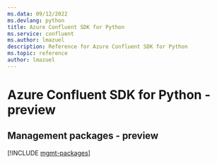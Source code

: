```yaml
---
ms.data: 09/12/2022
ms.devlang: python
title: Azure Confluent SDK for Python
ms.service: confluent
ms.author: lmazuel
description: Reference for Azure Confluent SDK for Python
ms.topic: reference
author: lmazuel
---
```

# Azure Confluent SDK for Python - preview

## Management packages - preview
[!INCLUDE [mgmt-packages](confluent-mgmt-index.md)]
